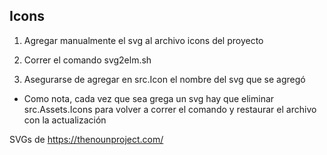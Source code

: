 ## Icons

1. Agregar manualmente el svg al archivo icons del proyecto

2. Correr el comando svg2elm.sh

3. Asegurarse de agregar en src.Icon el nombre del svg que se agregó

- Como nota, cada vez que sea grega un svg hay que eliminar src.Assets.Icons para volver a correr el comando y restaurar el archivo con la actualización

SVGs de https://thenounproject.com/
